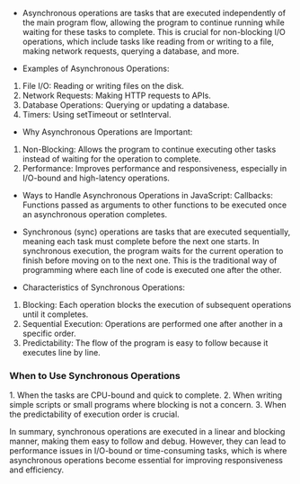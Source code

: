 * Asynchronous operations are tasks that are executed independently of the main program flow, allowing the program to continue running while waiting for these tasks to complete. This is crucial for non-blocking I/O operations, which include tasks like reading from or writing to a file, making network requests, querying a database, and more.

* Examples of Asynchronous Operations:
1. File I/O: Reading or writing files on the disk.
2. Network Requests: Making HTTP requests to APIs.
3. Database Operations: Querying or updating a database.
4. Timers: Using setTimeout or setInterval.
* Why Asynchronous Operations are Important:
1. Non-Blocking: Allows the program to continue executing other tasks instead of waiting for the operation to complete.
2. Performance: Improves performance and responsiveness, especially in I/O-bound and high-latency operations.
* Ways to Handle Asynchronous Operations in JavaScript:
Callbacks: Functions passed as arguments to other functions to be executed once an asynchronous operation completes.

* Synchronous (sync) operations are tasks that are executed sequentially, meaning each task must complete before the next one starts. In synchronous execution, the program waits for the current operation to finish before moving on to the next one. This is the traditional way of programming where each line of code is executed one after the other.

* Characteristics of Synchronous Operations:
1. Blocking: Each operation blocks the execution of subsequent operations until it completes.
2. Sequential Execution: Operations are performed one after another in a specific order.
3. Predictability: The flow of the program is easy to follow because it executes line by line.

<h3>When to Use Synchronous Operations</h3>
1. When the tasks are CPU-bound and quick to complete.
2. When writing simple scripts or small programs where blocking is not a concern.
3. When the predictability of execution order is crucial.

In summary, synchronous operations are executed in a linear and blocking manner, making them easy to follow and debug. However, they can lead to performance issues in I/O-bound or time-consuming tasks, which is where asynchronous operations become essential for improving responsiveness and efficiency.